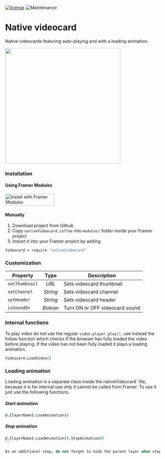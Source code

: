 [![license](https://img.shields.io/github/license/bpxl-labs/RemoteLayer.svg)](https://opensource.org/licenses/MIT)
![Maintenance](https://img.shields.io/maintenance/yes/2018.svg)

# Native videocard

Native videocards featuring auto-playing and with a loading animation.


<img src="https://raw.githubusercontent.com/hugomagallanes/nativeIOSDailymotionPlayer/master/projectCover%402x.png" width="375">




### Installation

#### Using Framer Modules

<a href='https://open.framermodules.com/input-framer'>
  <img alt='Install with Framer Modules' src='https://www.framermodules.com/assets/badge@2x.png' width='160' height='40' />
</a>

#### Manually

1. Download project from Github
2. Copy `nativeVideocard.coffee` into `modules/` folder inside your Framer project
3. Import it into your Framer project by adding
```coffeescript
Videocard = require "nativeVideocard"
```


### Customization

| Property         | Type                    | Description                           |
| -----------------|:-----------------------:|---------------------------------------|
| `setThumbnail`   | *URL*                   | Sets videocard thumbnail
| `setChannel`     | *String*                | Sets videocard channel
| `setHeader`      | *String*                | Sets videocard header
| `isSoundOn`      | *Bolean*                | Turn ON or OFF videocard sound


### Internal functions

To play video do not use the regular `video.player.play()`, use instead the follow function which checks if the browser has fully loaded the video before playing. If the video has not been fully loaded it plays a loading animation.

```coffeescript
Videocard.LoadVideo()
```


### Loading animation

Loading animation is a separate class inside the nativeVideocard` file, because it is for internal use only it cannot be called from Framer. To use it just use the following functions.

##### Start animation
```coffeescript
@.{layerName}.LoadAnimation()
```

##### Stop animation
```coffeescript
@.{layerName}.LoadAnimation().StopAnimation()
``

As an additional step, do not forget to hide the parent layer when stopping the animation.

